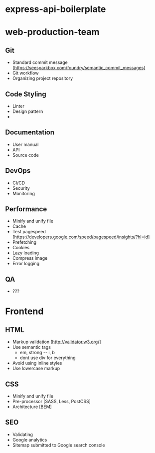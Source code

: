 # express-api-boilerplate

# web-production-team

## Git
- Standard commit message [https://seesparkbox.com/foundry/semantic_commit_messages]
- Git workflow
- Organizing project repository

## Code Styling
- Linter
- Design pattern
- 

## Documentation
- User manual
- API
- Source code

## DevOps
- CI/CD
- Security
- Monitoring

## Performance
- Minify and unify file
- Cache
- Test pagespeed [https://developers.google.com/speed/pagespeed/insights/?hl=id]
- Prefetching
- Cookies
- Lazy loading
- Compress image
- Error logging

## QA
- ???

# Frontend

## HTML
- Markup validation [http://validator.w3.org/]
- Use semantic tags
  - em, strong  -- i, b
  - dont use div for everything
- Avoid using inline styles
- Use lowercase markup

## CSS
- Minify and unify file
- Pre-processor [SASS, Less, PostCSS]
- Architecture [BEM]

## SEO
- Validating 
- Google analytics
- Sitemap submitted to Google search console
